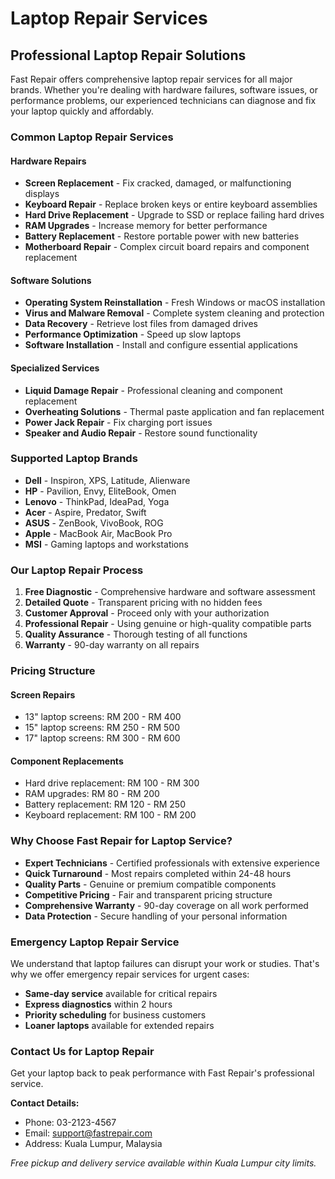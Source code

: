 
# Laptop Repair Services

## Professional Laptop Repair Solutions

Fast Repair offers comprehensive laptop repair services for all major brands. Whether you're dealing with hardware failures, software issues, or performance problems, our experienced technicians can diagnose and fix your laptop quickly and affordably.

### Common Laptop Repair Services

#### Hardware Repairs
- **Screen Replacement** - Fix cracked, damaged, or malfunctioning displays
- **Keyboard Repair** - Replace broken keys or entire keyboard assemblies
- **Hard Drive Replacement** - Upgrade to SSD or replace failing hard drives
- **RAM Upgrades** - Increase memory for better performance
- **Battery Replacement** - Restore portable power with new batteries
- **Motherboard Repair** - Complex circuit board repairs and component replacement

#### Software Solutions
- **Operating System Reinstallation** - Fresh Windows or macOS installation
- **Virus and Malware Removal** - Complete system cleaning and protection
- **Data Recovery** - Retrieve lost files from damaged drives
- **Performance Optimization** - Speed up slow laptops
- **Software Installation** - Install and configure essential applications

#### Specialized Services
- **Liquid Damage Repair** - Professional cleaning and component replacement
- **Overheating Solutions** - Thermal paste application and fan replacement
- **Power Jack Repair** - Fix charging port issues
- **Speaker and Audio Repair** - Restore sound functionality

### Supported Laptop Brands
- **Dell** - Inspiron, XPS, Latitude, Alienware
- **HP** - Pavilion, Envy, EliteBook, Omen
- **Lenovo** - ThinkPad, IdeaPad, Yoga
- **Acer** - Aspire, Predator, Swift
- **ASUS** - ZenBook, VivoBook, ROG
- **Apple** - MacBook Air, MacBook Pro
- **MSI** - Gaming laptops and workstations

### Our Laptop Repair Process

1. **Free Diagnostic** - Comprehensive hardware and software assessment
2. **Detailed Quote** - Transparent pricing with no hidden fees
3. **Customer Approval** - Proceed only with your authorization
4. **Professional Repair** - Using genuine or high-quality compatible parts
5. **Quality Assurance** - Thorough testing of all functions
6. **Warranty** - 90-day warranty on all repairs

### Pricing Structure

#### Screen Repairs
- 13" laptop screens: RM 200 - RM 400
- 15" laptop screens: RM 250 - RM 500
- 17" laptop screens: RM 300 - RM 600

#### Component Replacements
- Hard drive replacement: RM 100 - RM 300
- RAM upgrades: RM 80 - RM 200
- Battery replacement: RM 120 - RM 250
- Keyboard replacement: RM 100 - RM 200

### Why Choose Fast Repair for Laptop Service?

- **Expert Technicians** - Certified professionals with extensive experience
- **Quick Turnaround** - Most repairs completed within 24-48 hours
- **Quality Parts** - Genuine or premium compatible components
- **Competitive Pricing** - Fair and transparent pricing structure
- **Comprehensive Warranty** - 90-day coverage on all work performed
- **Data Protection** - Secure handling of your personal information

### Emergency Laptop Repair Service

We understand that laptop failures can disrupt your work or studies. That's why we offer emergency repair services for urgent cases:

- **Same-day service** available for critical repairs
- **Express diagnostics** within 2 hours
- **Priority scheduling** for business customers
- **Loaner laptops** available for extended repairs

### Contact Us for Laptop Repair

Get your laptop back to peak performance with Fast Repair's professional service.

**Contact Details:**
- Phone: 03-2123-4567
- Email: support@fastrepair.com
- Address: Kuala Lumpur, Malaysia

*Free pickup and delivery service available within Kuala Lumpur city limits.*
